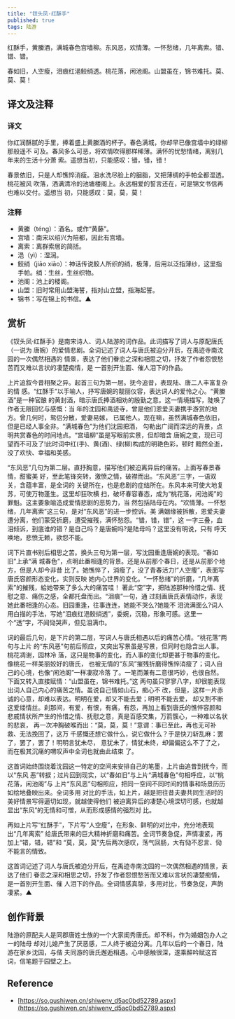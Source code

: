 ```yaml
---
title: "钗头凤·红酥手"
published: true
tags: 陆游
---
```


红酥手，黄縢酒，满城春色宫墙柳。东风恶，欢情薄。一怀愁绪，几年离索。错、错、错。

春如旧，人空瘦，泪痕红浥鲛绡透。桃花落，闲池阁。山盟虽在，锦书难托。莫、莫、莫！

## 译文及注释

### 译文

你红润酥腻的手里，捧着盛上黄縢酒的杯子。春色满城，你却早已像宫墙中的绿柳那般遥不
可及。春风多么可恶，将欢情吹得那样稀薄。满怀的忧愁情绪，离别几年来的生活十分萧
索。遥想当初，只能感叹：错，错，错！

春景依旧，只是人却憔悴消瘦。泪水洗尽脸上的胭脂，又把薄绸的手帕全都湿透。桃花被风
吹落，洒满清冷的池塘楼阁上。永远相爱的誓言还在，可是锦文书信再也难以交付。遥想当
初，只能感叹：莫，莫，莫！

### 注释

- 黄縢（téng）：酒名。或作“黄藤”。
- 宫墙：南宋以绍兴为陪都，因此有宫墙。
- 离索：离群索居的简括。
- 浥（yì）：湿润。
- 鲛绡（jiāo xiāo）：神话传说鲛人所织的绡，极薄，后用以泛指薄纱，这里指手帕。绡：生丝，生丝织物。
- 池阁：池上的楼阁。
- 山盟：旧时常用山盟海誓，指对山立盟，指海起誓。
- 锦书：写在锦上的书信。▲

## 赏析

《钗头凤·红酥手》是南宋诗人、词人陆游的词作品。此词描写了词人与原配唐氏（一说为
唐婉）的爱情悲剧。全词记述了词人与唐氏被迫分开后，在禹迹寺南沈园的一次偶然相遇的
情景，表达了他们眷恋之深和相思之切，抒发了作者怨恨愁苦而又难以言状的凄楚痴情，是
一首别开生面、催人泪下的作品。

上片追叙今昔相聚之异。起首三句为第一层。抚今追昔，表现陆、唐二人丰富复杂的情
感。“红酥手”以手喻人，抒写唐婉的靓丽仪容，表达词人的爱怜之心。“黄縢酒”是一种官酿
的黄封酒，暗示唐氏捧酒相劝的殷勤之意。这一情境描写，陡唤了作者无限回忆与感慨：当
年的沈园和禹迹寺，曾是他们恩爱夫妻携手游赏的地方。曾几何时，鸳侣分散，爱妻易嫁，
已属他人。现在嘛，虽然满城春色依旧，但是已经人事全非。“满城春色”为他们沈园把酒，
勾勒出广阔而深远的背景，点明共赏春色的时间地点。“宫墙柳”虽是写眼前实景，但却暗含
唐婉之变，现已可望而不可及了!此时词中红(手)、黄(酒)、绿(柳)构成的明艳色彩，顿时
黯然全逝，没了欢快、幸福和美感。

“东风恶”几句为第二层。直抒胸意，描写他们被迫离异后的痛苦。上面写春景春情，甜蜜美
好，至此笔锋突转，激愤之情，破襟而出。“东风恶”三字，一语双关，含蕴丰富，是全词的
关键所在，也是悲剧的症结所在。东风本来可使大地复苏，可使万物蓬生。这里却狂吹横
扫，破坏春容春态，成为“桃花落，闲池阁”的罪魁。这主要象喻造成爱情悲剧的恶势力，当
然包括陆母在内。“欢情薄。一怀愁绪，几年离索”这三句，是对“东风恶”的进一步控诉。美
满姻缘被拆散，恩爱夫妻遭分离，他们蒙受折磨，遭受摧残，满怀愁怨。“错，错，错”，这
一字三叠，血泪倾诉，到底谁的错？是自己吗？是唐婉吗?是陆母吗？这里没有明说，只有
呼天唤地，悲愤无赖，欲怨不能。

词下片直书别后相思之苦。换头三句为第一层，写沈园重逢唐婉的表现。“春如旧”上承“满
城春色”，点明此番相逢的背景。还是从前那个春日，还是从前那个地方，但是人却今非昔
比了。她憔悴了，消瘦了，没了青春活力!“人空痩”，表面写唐氏容颜形态变化，实则反映
她内心世界的变化。“一怀愁绪”的折磨，“几年离索”的摧残，給她带来了多么大的痛苦哇！
著此“空”字，把陆游那种怜惜之情、抚慰之意、痛伤之感，全都托盘而出。“泪痕”一句，通
过刻画唐氏表情动作，表现她此番相逢的心态。旧园重逢，往事连连，她能不哭么?她能不
泪流满面么?词人用白描的手法，写她“泪痕红浥鲛绡透”，委婉，沉稳，形象可感。这里一
个“透”字，不闻恸哭声，但见泪满巾。

词的最后几句，是下片的第二层，写词人与唐氏相遇以后的痛苦心情。“桃花落”两句与上片
的“东风恶”句前后照应，又突出写景虽是写景，但同时也隐含出人事。桃花凋谢，园林冷
落，这只是物事的变化，而人事的变化却更甚于物事的变化。像桃花一样美丽姣好的唐氏，
也被无情的“东风”摧残折磨得憔悴消瘦了；词人自己的心境，也像“闲池阁”一样凄寂冷落
了。一笔而兼有二意很巧妙，也很自然。下面又转入直接赋情：“山盟虽在，锦书难托。”这
两句虽只寥寥八字，却很能表现出词人自己内心的痛苦之情。虽说自己情如山石，痴心不
改，但是，这样一片赤诚的心意，却难以表达。明明在爱，却又不能去爱；明明不能去爱，
却又割不断这爱缕情丝。刹那间，有爱，有恨，有痛，有怨，再加上看到唐氏的憔悴容颜和
悲戚情状所产生的怜惜之情、抚慰之意，真是百感交集，万箭簇心，一种难以名状的悲哀，
再一次冲胸破喉而出：“莫，莫，莫！”意谓：事已至此，再也无可补救、无法挽回了，这万
千感慨还想它做什么，说它做什么？于是快刀斩乱麻：罢了，罢了，罢了！明明言犹未尽，
意犹未了，情犹未终，却偏偏这么不了了之，而在极其沉痛的喟叹声中全词也就由此结束
了。

这首词始终围绕着沈园这一特定的空间来安排自己的笔墨，上片由追昔到抚今，而以“东风
恶”转捩；过片回到现实，以“春如旧”与上片“满城春色”句相呼应，以“桃花落，闲池阁”与
上片“东风恶”句相照应，把同一空间不同时间的情事和场景历历如绘地叠映出来。全词多用
对比的手法，如上片，越是把往昔夫妻共同生活时的美好情景写得逼切如现，就越使得他们
被迫离异后的凄楚心境深切可感，也就越显出“东风”的无情和可憎，从而形成感情的强烈对
比。

再如上片写“红酥手”，下片写“人空瘦”，在形象、鲜明的对比中，充分地表现出“几年离索”
给唐氏带来的巨大精神折磨和痛苦。全词节奏急促，声情凄紧，再加上“错，错，错”和
“莫，莫，莫”先后两次感叹，荡气回肠，大有恸不忍言、恸不能言的情致。

这首词记述了词人与唐氏被迫分开后，在禹迹寺南沈园的一次偶然相遇的情景，表达了他们
眷恋之深和相思之切，抒发了作者怨恨愁苦而又难以言状的凄楚痴情，是一首别开生面、催
人泪下的作品。全词情感真挚，多用对比，节奏急促，声韵凄紧。▲

## 创作背景

陆游的原配夫人是同郡唐姓士族的一个大家闺秀唐氏。却不料，作为婚姻包办人之一的陆母
却对儿媳产生了厌恶感，二人终于被迫分离。几年以后的一个春日，陆游在家乡沈园，与偕
夫同游的唐氏邂逅相遇。心中感触很深，遂乘醉吟赋这首词，信笔题于园壁之上。

## Reference

- [https://so.gushiwen.cn/shiwenv_d5ac0bd52789.aspx](https://so.gushiwen.cn/shiwenv_d5ac0bd52789.aspx)